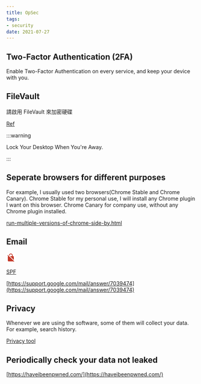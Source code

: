 ```yaml
---
title: OpSec
tags:
- security
date: 2021-07-27
---
```


## Two-Factor Authentication (2FA)

Enable Two-Factor Authentication on every service, and keep your device with you.

## FileVault

請啟用 FileVault 來加密硬碟

[Ref](https://support.apple.com/en-us/HT204837)

:::warning

Lock Your Desktop When You're Away.

:::

## Seperate browsers for different purposes

For example, I usually used two browsers(Chrome Stable and Chrome Canary). Chrome Stable for my personal use, I will install any Chrome plugin I want on this browser. Chrome Canary for company use, without any Chrome plugin installed.

[run-multiple-versions-of-chrome-side-by.html](https://blog.chromium.org/2017/08/run-multiple-versions-of-chrome-side-by.html)

## Email

![](./unnamed.png)

[SPF](https://en.wikipedia.org/wiki/Sender_Policy_Framework)

[https://support.google.com/mail/answer/7039474](https://support.google.com/mail/answer/7039474)

## Privacy

Whenever we are using the software, some of them will collect your data. For example, search history.

[Privacy tool](https://www.privacytools.io/)

## Periodically check your data not leaked

[https://haveibeenpwned.com/](https://haveibeenpwned.com/)
